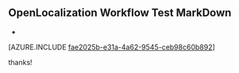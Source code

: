## OpenLocalization Workflow Test MarkDown
* 

[AZURE.INCLUDE [fae2025b-e31a-4a62-9545-ceb98c60b892](calleeMd1.md)]

 
thanks!